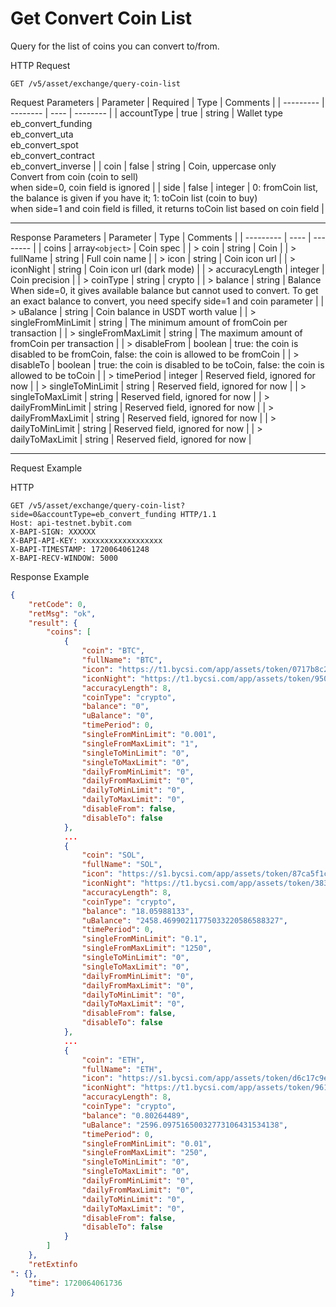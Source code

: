# Get Convert Coin List
Query for the list of coins you can convert to/from.


HTTP Request
```http
GET /v5/asset/exchange/query-coin-list
```

Request Parameters
| Parameter | Required | Type | Comments |
| --------- | -------- | ---- | -------- |
| accountType | true | string | Wallet type<br>eb_convert_funding<br> eb_convert_uta <br> eb_convert_spot<br> eb_convert_contract <br> eb_convert_inverse |
| coin | false | string | Coin, uppercase only <br> Convert from coin (coin to sell) <br> when side=0, coin field is ignored |
| side | false | integer | 0: fromCoin list, the balance is given if you have it; 1: toCoin list (coin to buy) <br> when side=1 and coin field is filled, it returns toCoin list based on coin field |

---


Response Parameters
| Parameter | Type | Comments |
| --------- | ---- | -------- |
| coins | array`<object>` | Coin spec |
| > coin | string | Coin |
| > fullName | string | Full coin name |
| > icon | string | Coin icon url |
| > iconNight | string | Coin icon url (dark mode) |
| > accuracyLength | integer | Coin precision |
| > coinType | string | crypto |
| > balance | string | Balance <br> When side=0, it gives available balance but cannot used to convert. To get an exact balance to convert, you need specify side=1 and coin parameter |
| > uBalance | string | Coin balance in USDT worth value |
| > singleFromMinLimit | string | The minimum amount of fromCoin per transaction |
| > singleFromMaxLimit | string | The maximum amount of fromCoin per transaction |
| > disableFrom | boolean | true: the coin is disabled to be fromCoin, false: the coin is allowed to be fromCoin |
| > disableTo | boolean | true: the coin is disabled to be toCoin, false: the coin is allowed to be toCoin |
| > timePeriod | integer | Reserved field, ignored for now |
| > singleToMinLimit | string | Reserved field, ignored for now |
| > singleToMaxLimit | string | Reserved field, ignored for now |
| > dailyFromMinLimit | string | Reserved field, ignored for now |
| > dailyFromMaxLimit | string | Reserved field, ignored for now |
| > dailyToMinLimit | string | Reserved field, ignored for now |
| > dailyToMaxLimit | string | Reserved field, ignored for now |

---

Request Example

HTTP
 
  
```http
GET /v5/asset/exchange/query-coin-list?side=0&accountType=eb_convert_funding HTTP/1.1
Host: api-testnet.bybit.com
X-BAPI-SIGN: XXXXXX
X-BAPI-API-KEY: xxxxxxxxxxxxxxxxxx
X-BAPI-TIMESTAMP: 1720064061248
X-BAPI-RECV-WINDOW: 5000
```

Response Example
```json
{
    "retCode": 0,
    "retMsg": "ok",
    "result": {
        "coins": [
            {
                "coin": "BTC",
                "fullName": "BTC",
                "icon": "https://t1.bycsi.com/app/assets/token/0717b8c28c2373bf714c964195411d0f.svg",
                "iconNight": "https://t1.bycsi.com/app/assets/token/9504b4c841194cc38f04041003ffbfdb.svg",
                "accuracyLength": 8,
                "coinType": "crypto",
                "balance": "0",
                "uBalance": "0",
                "timePeriod": 0,
                "singleFromMinLimit": "0.001",
                "singleFromMaxLimit": "1",
                "singleToMinLimit": "0",
                "singleToMaxLimit": "0",
                "dailyFromMinLimit": "0",
                "dailyFromMaxLimit": "0",
                "dailyToMinLimit": "0",
                "dailyToMaxLimit": "0",
                "disableFrom": false,
                "disableTo": false
            },
            ...
            {
                "coin": "SOL",
                "fullName": "SOL",
                "icon": "https://s1.bycsi.com/app/assets/token/87ca5f1ca7229bdf0d9a16435653007c.svg",
                "iconNight": "https://t1.bycsi.com/app/assets/token/383a834046655ffe5ef1be1a025791cc.svg",
                "accuracyLength": 8,
                "coinType": "crypto",
                "balance": "18.05988133",
                "uBalance": "2458.46990211775033220586588327",
                "timePeriod": 0,
                "singleFromMinLimit": "0.1",
                "singleFromMaxLimit": "1250",
                "singleToMinLimit": "0",
                "singleToMaxLimit": "0",
                "dailyFromMinLimit": "0",
                "dailyFromMaxLimit": "0",
                "dailyToMinLimit": "0",
                "dailyToMaxLimit": "0",
                "disableFrom": false,
                "disableTo": false
            },
            ...
            {
                "coin": "ETH",
                "fullName": "ETH",
                "icon": "https://s1.bycsi.com/app/assets/token/d6c17c9e767e1810875c702d86ac9f32.svg",
                "iconNight": "https://t1.bycsi.com/app/assets/token/9613ac8e7d62081f4ca20488ae5b168d.svg",
                "accuracyLength": 8,
                "coinType": "crypto",
                "balance": "0.80264489",
                "uBalance": "2596.09751650032773106431534138",
                "timePeriod": 0,
                "singleFromMinLimit": "0.01",
                "singleFromMaxLimit": "250",
                "singleToMinLimit": "0",
                "singleToMaxLimit": "0",
                "dailyFromMinLimit": "0",
                "dailyFromMaxLimit": "0",
                "dailyToMinLimit": "0",
                "dailyToMaxLimit": "0",
                "disableFrom": false,
                "disableTo": false
            }
        ]
    },
    "retExtinfo
": {},
    "time": 1720064061736
}
```
